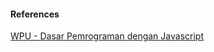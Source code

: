 #### References

[WPU - Dasar Pemrograman dengan Javascript](https://www.youtube.com/playlist?list=PLFIM0718LjIWXagluzROrA-iBY9eeUt4w)
